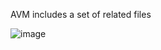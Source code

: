AVM includes a set of related files

![image](https://user-images.githubusercontent.com/43572616/149752370-32282dcd-77b1-43f3-94eb-9203729efe22.png)
